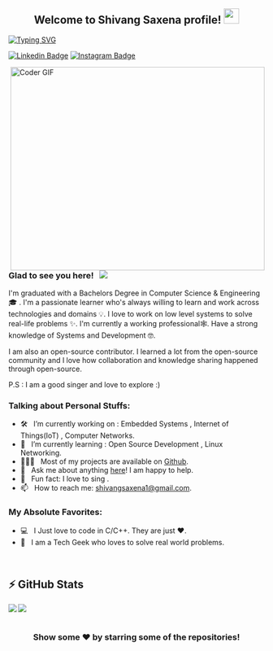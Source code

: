<h2 align="center">
  Welcome to Shivang Saxena profile!
  <img src="https://media.giphy.com/media/hvRJCLFzcasrR4ia7z/giphy.gif" width="30">
</h2>

[![Typing SVG](https://readme-typing-svg.herokuapp.com?font=Cooper+Black&color=18BEF7&size=30&center=true&vCenter=true&width=1000&height=30&lines=Hi+%F0%9F%91%8B;I'm+a+Software+Developer%F0%9F%92%BB;Working+on+Embedded+Systems;A+System+Programming+Enthusiast;A+Passionate+Singer)](https://git.io/typing-svg)

[![Linkedin Badge](https://img.shields.io/badge/LinkedIn-0077B5?style=for-the-badge&logo=linkedin&logoColor=white)](https://www.linkedin.com/in/shivlink/)
[![Instagram Badge](https://img.shields.io/badge/Instagram-E4405F?style=for-the-badge&logo=instagram&logoColor=white)](https://www.instagram.com/shivang__saxena/)

<img align="right" src="https://github.com/ankitwarbhe/ankitwarbhe/blob/master/developer.gif" alt="Coder GIF" width="500" height="400">


### Glad to see you here! &nbsp; ![](https://visitor-badge.glitch.me/badge?page_id=pathakabhi24&style=flat-square&color=0088cc)

I'm graduated with a Bachelors Degree in Computer Science & Engineering 🎓 . I'm a passionate learner who's always willing to learn and work across technologies and domains 💡. I love to work on low level systems to solve real-life problems ✨. I'm currently a working professional🕸️. Have a strong knowledge of Systems and Development 🤓.

I am also an open-source contributor. I learned a lot from the open-source community and I love how collaboration and knowledge sharing happened through open-source.

P.S : I am a good singer and love to explore :)




### Talking about Personal Stuffs:

- 🛠 &nbsp; I’m currently working on  : Embedded Systems , Internet of Things(IoT) , Computer Networks.
- 🚀 &nbsp; I’m currently learning  : Open Source Development , Linux Networking.
- 👨🏻‍💻 &nbsp; Most of my projects are available on [Github](https://github.com/shivlink).
- 💬 &nbsp; Ask me about anything [here](https://www.instagram.com/shivang__saxena/)! I am happy to help.
- 👾 &nbsp; Fun fact: I love to sing . 
- 📫 &nbsp; How to reach me: shivangsaxena1@gmail.com.
<!--📝  &nbsp; Checkout my [Resume](https://drive.google.com/file/d/1Y1NCrkgI-G2s_0_XcVfrcwwZN4vT5ql2/view?usp=sharing). -->

### My Absolute Favorites:

- 💻 &nbsp; I Just love to code in C/C++. They are just ❤️.
- 📰 &nbsp; I am a Tech Geek who loves to solve real world problems.

<br />

## ⚡ GitHub Stats

<img align="left" src="https://github-readme-stats.vercel.app/api?username=shivlink&show_icons=true&count_private=true&theme=gruvbox" />
<img src="https://github-readme-stats.vercel.app/api/top-langs/?username=shivlink&layout=compact&count_private=true&theme=gruvbox" />



#

<div align="center">

### Show some ❤️ by starring some of the repositories!

</div>


